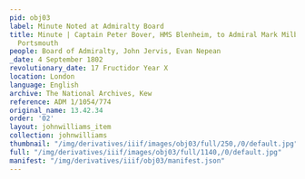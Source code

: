 ```yaml
---
pid: obj03
label: Minute Noted at Admiralty Board
title: Minute | Captain Peter Bover, HMS Blenheim, to Admiral Mark Milbanke, Commander-in-Chief
  Portsmouth
people: Board of Admiralty, John Jervis, Evan Nepean
_date: 4 September 1802
revolutionary_date: 17 Fructidor Year X
location: London
language: English
archive: The National Archives, Kew
reference: ADM 1/1054/774
original_name: 13.42.34
order: '02'
layout: johnwilliams_item
collection: johnwilliams
thumbnail: "/img/derivatives/iiif/images/obj03/full/250,/0/default.jpg"
full: "/img/derivatives/iiif/images/obj03/full/1140,/0/default.jpg"
manifest: "/img/derivatives/iiif/obj03/manifest.json"
---
```

